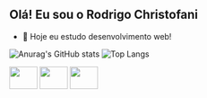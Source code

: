 ## Olá! Eu sou o Rodrigo Christofani


- 🌱 Hoje eu estudo desenvolvimento web!

![Anurag's GitHub stats](https://github-readme-stats.vercel.app/api?username=Christofani&show_icons=true&theme=dark)
![Top Langs](https://github-readme-stats.vercel.app/api/top-langs/?username=anuraghazra&hide_progress=true)
<div>
    <img width="50" height="40" src="https://cdn.jsdelivr.net/gh/devicons/devicon/icons/javascript/javascript-original.svg" />
    <img width="50" height="40" src="https://cdn.jsdelivr.net/gh/devicons/devicon/icons/html5/html5-original.svg" />
    <img width="50" height="40" src="https://cdn.jsdelivr.net/gh/devicons/devicon/icons/css3/css3-original.svg" />
  </div>
  
##
  <div>
    <a href="https://www.linkedin.com/in/devchristofani/" target="_blank"><img src="https://img.shields.io/badge/LinkedIn-0077B5?style=for-the-badge&logo=linkedin&logoColor=white"  alt=""></a>
    <a href="mailto:christofanir@gmail.com"><img src="https://img.shields.io/badge/Gmail-D14836?style=for-the-badge&logo=gmail&logoColor=white" alt=""></a>
    <a href="https://wa.me/qr/R3VMFLWR5OSPB1"><img src="https://img.shields.io/badge/WhatsApp-25D366?style=for-the-badge&logo=whatsapp&logoColor=white" alt=""></a>
  </div>
